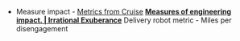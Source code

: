 - Measure impact - [Metrics from Cruise](https://www.linkedin.com/posts/kylevogt_we-just-completed-a-full-rollout-of-the-latest-activity-7000992092919398400-r1IP?utm_source=share&utm_medium=member_desktop)
**[Measures of engineering impact. | Irrational Exuberance](https://lethain.com/measures-of-engineering-impact/)**
Delivery robot metric - Miles per disengagement
